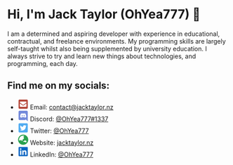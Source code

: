 Hi, I'm Jack Taylor (OhYea777) 👋
=================================

I am a determined and aspiring developer with experience in educational, contractual, and freelance environments. My programming skills are largely self-taught whilst also being supplemented by university education. I always strive to try and learn new things about technologies, and programming, each day.

Find me on my socials:
------------------------

- ![Email](./icons/envelope-square.svg) Email: [contact@jacktaylor.nz](mailto:contact@jacktaylor.nz)
- ![Discord](./icons/discord.svg) Discord: [@OhYea777#1337](https://discordapp.com/users/226900963540074498)
- ![Twitter](./icons/twitter-square.svg) Twitter: [@OhYea777](https://twitter.com/OhYea777)
- ![Website](./icons/globe-asia.svg) Website: [jacktaylor.nz](https://jacktaylor.nz)
- ![LinkedIn](./icons/linkedin.svg) LinkedIn: [@OhYea777](https://www.linkedin.com/in/ohyea777/)